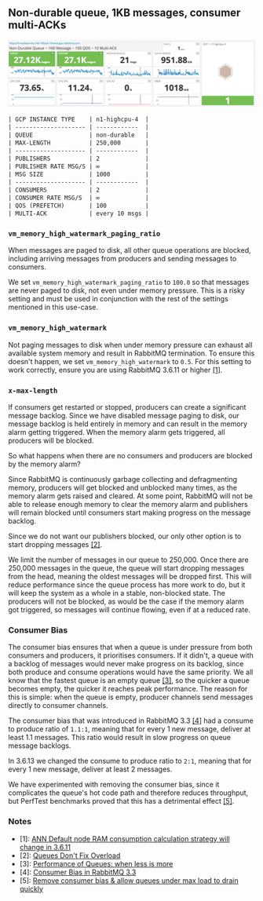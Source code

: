 ## Non-durable queue, 1KB messages, consumer multi-ACKs

![](metrics.png)

```
| GCP INSTANCE TYPE    | n1-highcpu-4  |
| -------------------- | ------------  |
| QUEUE                | non-durable   |
| MAX-LENGTH           | 250,000       |
| -------------------- | ------------  |
| PUBLISHERS           | 2             |
| PUBLISHER RATE MSG/S | ∞             |
| MSG SIZE             | 1000          |
| -------------------- | ------------  |
| CONSUMERS            | 2             |
| CONSUMER RATE MSG/S  | ∞             |
| QOS (PREFETCH)       | 100           |
| MULTI-ACK            | every 10 msgs |
```

### `vm_memory_high_watermark_paging_ratio`

When messages are paged to disk, all other queue operations are blocked, including arriving messages from producers and sending messages to consumers.

We set `vm_memory_high_watermark_paging_ratio` to `100.0` so that messages are never paged to disk, not even under memory pressure.
This is a risky setting and must be used in conjunction with the rest of the settings mentioned in this use-case.

### `vm_memory_high_watermark`

Not paging messages to disk when under memory pressure can exhaust all available system memory and result in RabbitMQ termination.
To ensure this doesn't happen, we set `vm_memory_high_watermark` to `0.5`.
For this setting to work correctly, ensure you are using RabbitMQ 3.6.11 or higher [\[1\]](#3.6.11-mem).

### `x-max-length`

If consumers get restarted or stopped, producers can create a significant message backlog.
Since we have disabled message paging to disk, our message backlog is held entirely in memory and can result in the memory alarm getting triggered.
When the memory alarm gets triggered, all producers will be blocked.

So what happens when there are no consumers and producers are blocked by the memory alarm?

Since RabbitMQ is continuously garbage collecting and defragmenting memory, producers will get blocked and unblocked many times, as the memory alarm gets raised and cleared.
At some point, RabbitMQ will not be able to release enough memory to clear the memory alarm and publishers will remain blocked until consumers start making progress on the message backlog.

Since we do not want our publishers blocked, our only other option is to start dropping messages [\[2\]](#queues-dont-fix-overload).

We limit the number of messages in our queue to 250,000.
Once there are 250,000 messages in the queue, the queue will start dropping messages from the head, meaning the oldest messages will be dropped first.
This will reduce performance since the queue process has more work to do, but it will keep the system as a whole in a stable, non-blocked state.
The producers will not be blocked, as would be the case if the memory alarm got triggered, so messages will continue flowing, even if at a reduced rate.

### Consumer Bias

The consumer bias ensures that when a queue is under pressure from both consumers and producers, it prioritises consumers.
If it didn't, a queue with a backlog of messages would never make progress on its backlog, since both produce and consume operations would have the same priority.
We all know that the fastest queue is an empty queue [\[3\]](#2.6.1-performance-of-queues), so the quicker a queue becomes empty, the quicker it reaches peak performance.
The reason for this is simple: when the queue is empty, producer channels send messages directly to consumer channels.

The consumer bias that was introduced in RabbitMQ 3.3 [\[4\]](#3.3-consumer-bias) had a consume to produce ratio of `1.1:1`, meaning that for every 1 new message, deliver at least 1.1 messages.
This ratio would result in slow progress on queue message backlogs.

In 3.6.13 we changed the consume to produce ratio to `2:1`, meaning that for every 1 new message, deliver at least 2 messages.

We have experimented with removing the consumer bias, since it complicates the queue's hot code path and therefore reduces throughput, but PerfTest benchmarks proved that this has a detrimental effect [\[5\]](#rabbitmq-server-1378).

### Notes

* <a name="3.6.11-mem">\[1\]</a>: [ANN Default node RAM consumption calculation strategy will change in 3.6.11](https://groups.google.com/forum/#!msg/rabbitmq-users/TVZt45O3WzU/jkG4SK_rAQAJ)
* <a name="queues-dont-fix-overload">\[2\]</a>: [Queues Don't Fix Overload](https://ferd.ca/queues-don-t-fix-overload.html)
* <a name="2.6.1-performance-of-queues">\[3\]</a>: [Performance of Queues: when less is more](http://www.rabbitmq.com/blog/2011/10/27/performance-of-queues-when-less-is-more/)
* <a name="3.3-consumer-bias">\[4\]</a>: [Consumer Bias in RabbitMQ 3.3](http://www.rabbitmq.com/blog/2014/04/10/consumer-bias-in-rabbitmq-3-3/)
* <a name="rabbitmq-server-1378">\[5\]</a>: [Remove consumer bias & allow queues under max load to drain quickly](https://github.com/rabbitmq/rabbitmq-server/pull/1378)
